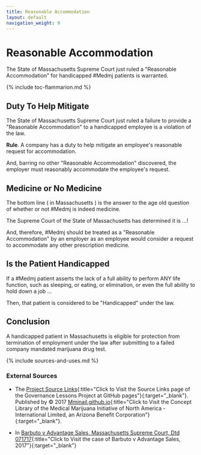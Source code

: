 ```yaml
---
title: Reasonable Accommodation
layout: default
navigation_weight: 9
---
```

# Reasonable Accommodation

The State of Massachusetts Supreme Court just ruled a "Reasonable Accommodation" for handicapped #Medmj patients is warranted.

{% include toc-flammarion.md %}

## Duty To Help Mitigate

The State of Massachusetts Supreme Court just ruled a failure to provide a "Reasonable Accommodation" to a handicapped employee is a violation of the law.

**Rule**. A company has a duty to help mitigate an employee's reasonable request for accommodation.

And, barring no other "Reasonable Accommodation" discovered, the employer must reasonably accommodate the employee's request.

## Medicine or No Medicine

The bottom line ( in Massachusetts ) is the answer to the age old question of whether or not #Medmj is indeed medicine.

The Supreme Court of the State of Massachusetts has determined it is ...!

And, therefore, #Medmj should be treated as a "Reasonable Accommodation" by an employer as an employee would consider a request to accommodate any other prescription medicine.

## Is the Patient Handicapped

If a #Medmj patient asserts the lack of a full ability to perform ANY life function, such as sleeping, or eating, or elimination, or even the full ability to hold down a job ...

Then, that patient is considered to be "Handicapped" under the law.

## Conclusion

A handicapped patient in Massachusetts is eligible for protection from termination of employment under the law after submitting to a failed company mandated marijuana drug test.

{% include sources-and-uses.md %}

### External Sources

- The [Project Source Links](https://mminail.github.io/Governance/Source-Goverance-Links.htm){:title="Click to Visit the Source Links page of the Governance Lessons Project at GitHub pages"}{:target="_blank"}. Published by © 2017 [Mminail.github.io](https://mminail.github.io/){:title="Click to Visit the Concept Library of the Medical Marijuana Initiative of North America - International Limited, an Arizona Benefit Corporation"}{:target="_blank"}.

- In [Barbuto v Advantage Sales, Massachusetts Supreme Court, Dtd 071717](https://medmj.us/ReasonableAccommodation){:title="Click to Visit the case of Barbuto v Advantage Sales, 2017"}{:target="_blank"}
